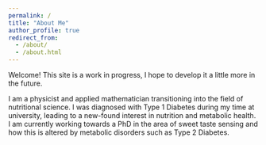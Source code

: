```yaml
---
permalink: /
title: "About Me"
author_profile: true
redirect_from: 
  - /about/
  - /about.html
---
```


Welcome! This site is a work in progress, I hope to develop it a little more in the future.

I am a physicist and applied mathematician transitioning into the field of nutritional science. I was diagnosed with Type 1 Diabetes during my time at university, leading to a new-found interest in nutrition and metabolic health. I am currently working towards a PhD in the area of sweet taste sensing and how this is altered by metabolic disorders such as Type 2 Diabetes.
